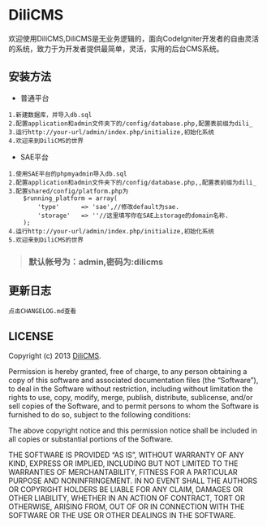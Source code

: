 ﻿# DiliCMS 

欢迎使用DiliCMS,DiliCMS是无业务逻辑的，面向CodeIgniter开发者的自由灵活的系统，致力于为开发者提供最简单，灵活，实用的后台CMS系统。

## 安装方法

- 普通平台
```
1.新建数据库，并导入db.sql
2.配置application和admin文件夹下的/config/database.php,配置表前缀为dili_
3.运行http://your-url/admin/index.php/initialize,初始化系统
4.欢迎来到DiliCMS的世界
```

- SAE平台
```
1.使用SAE平台的phpmyadmin导入db.sql
2.配置application和admin文件夹下的/config/database.php,,配置表前缀为dili_
3.配置shared/config/platform.php为
    $running_platform = array(
        'type'		=> 'sae',//修改default为sae.
		'storage'   => ''//这里填写你在SAE上storage的domain名称.
	);
4.运行http://your-url/admin/index.php/initialize,初始化系统
5.欢迎来到DiliCMS的世界

```

> ### 默认帐号为：admin,密码为:dilicms

## 更新日志
    
    点击CHANGELOG.md查看
    
## LICENSE
Copyright (c) 2013 [DiliCMS](http://www.dilicms.com).

Permission is hereby granted, free of charge, to any person obtaining a copy of this software and associated documentation files (the “Software”), to deal in the Software without restriction, including without limitation the rights to use, copy, modify, merge, publish, distribute, sublicense, and/or sell copies of the Software, and to permit persons to whom the Software is furnished to do so, subject to the following conditions:

The above copyright notice and this permission notice shall be included in all copies or substantial portions of the Software.

THE SOFTWARE IS PROVIDED “AS IS”, WITHOUT WARRANTY OF ANY KIND, EXPRESS OR IMPLIED, INCLUDING BUT NOT LIMITED TO THE WARRANTIES OF MERCHANTABILITY, FITNESS FOR A PARTICULAR PURPOSE AND NONINFRINGEMENT. IN NO EVENT SHALL THE AUTHORS OR COPYRIGHT HOLDERS BE LIABLE FOR ANY CLAIM, DAMAGES OR OTHER LIABILITY, WHETHER IN AN ACTION OF CONTRACT, TORT OR OTHERWISE, ARISING FROM, OUT OF OR IN CONNECTION WITH THE SOFTWARE OR THE USE OR OTHER DEALINGS IN THE SOFTWARE.
